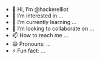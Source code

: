 - 👋 Hi, I’m @hackerelliot
- 👀 I’m interested in ...
- 🌱 I’m currently learning ...
- 💞️ I’m looking to collaborate on ...
- 📫 How to reach me ...
- 😄 Pronouns: ...
- ⚡ Fun fact: ...

<!---
hackerelliot/hackerelliot is a ✨ special ✨ repository because its `README.md` (this file) appears on your GitHub profile.
You can click the Preview link to take a look at your changes.
--->
